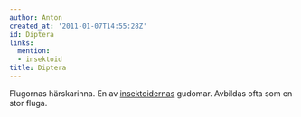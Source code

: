 ```yaml
---
author: Anton
created_at: '2011-01-07T14:55:28Z'
id: Diptera
links:
  mention:
  - insektoid
title: Diptera
---
```


Flugornas härskarinna. En av [insektoidernas] gudomar. Avbildas ofta som en stor fluga.

  [insektoidernas]: insektoid
